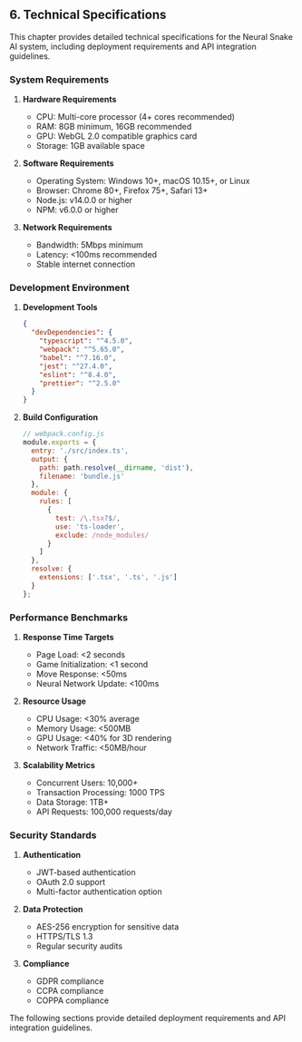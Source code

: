 ## 6. Technical Specifications

This chapter provides detailed technical specifications for the Neural Snake AI system, including deployment requirements and API integration guidelines.

### System Requirements

1. **Hardware Requirements**
   - CPU: Multi-core processor (4+ cores recommended)
   - RAM: 8GB minimum, 16GB recommended
   - GPU: WebGL 2.0 compatible graphics card
   - Storage: 1GB available space

2. **Software Requirements**
   - Operating System: Windows 10+, macOS 10.15+, or Linux
   - Browser: Chrome 80+, Firefox 75+, Safari 13+
   - Node.js: v14.0.0 or higher
   - NPM: v6.0.0 or higher

3. **Network Requirements**
   - Bandwidth: 5Mbps minimum
   - Latency: <100ms recommended
   - Stable internet connection

### Development Environment

1. **Development Tools**
   ```json
   {
     "devDependencies": {
       "typescript": "^4.5.0",
       "webpack": "^5.65.0",
       "babel": "^7.16.0",
       "jest": "^27.4.0",
       "eslint": "^8.4.0",
       "prettier": "^2.5.0"
     }
   }
   ```

2. **Build Configuration**
   ```javascript
   // webpack.config.js
   module.exports = {
     entry: './src/index.ts',
     output: {
       path: path.resolve(__dirname, 'dist'),
       filename: 'bundle.js'
     },
     module: {
       rules: [
         {
           test: /\.tsx?$/,
           use: 'ts-loader',
           exclude: /node_modules/
         }
       ]
     },
     resolve: {
       extensions: ['.tsx', '.ts', '.js']
     }
   };
   ```

### Performance Benchmarks

1. **Response Time Targets**
   - Page Load: <2 seconds
   - Game Initialization: <1 second
   - Move Response: <50ms
   - Neural Network Update: <100ms

2. **Resource Usage**
   - CPU Usage: <30% average
   - Memory Usage: <500MB
   - GPU Usage: <40% for 3D rendering
   - Network Traffic: <50MB/hour

3. **Scalability Metrics**
   - Concurrent Users: 10,000+
   - Transaction Processing: 1000 TPS
   - Data Storage: 1TB+
   - API Requests: 100,000 requests/day

### Security Standards

1. **Authentication**
   - JWT-based authentication
   - OAuth 2.0 support
   - Multi-factor authentication option

2. **Data Protection**
   - AES-256 encryption for sensitive data
   - HTTPS/TLS 1.3
   - Regular security audits

3. **Compliance**
   - GDPR compliance
   - CCPA compliance
   - COPPA compliance

The following sections provide detailed deployment requirements and API integration guidelines. 